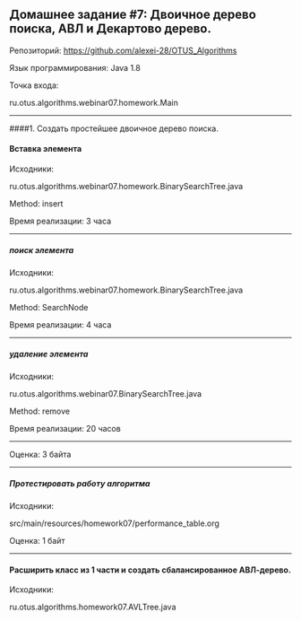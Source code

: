 ## Домашнее задание #7: Двоичное дерево поиска, АВЛ и Декартово дерево.

Репозиторий:
https://github.com/alexei-28/OTUS_Algorithms

Язык программирования: Java 1.8

Точка входа:

ru.otus.algorithms.webinar07.homework.Main

------------------------------------------------------------------------------
####1. Создать простейшее двоичное дерево поиска.

#### Вставка элемента
  Исходники:
  
  ru.otus.algorithms.webinar07.homework.BinarySearchTree.java
  
  Method: insert
  
  Время реализации: 3 часа

------------------------------------------------------------------------------
##### поиск элемента
  Исходники:
  
   ru.otus.algorithms.webinar07.homework.BinarySearchTree.java
   
   Method: SearchNode
    
   Время реализации: 4 часа
   
 -------------------------------------------------------------------------------------------
 
##### удаление элемента
  Исходники:
  
   ru.otus.algorithms.webinar07.BinarySearchTree.java
   
   Method: remove
   
   Время реализации: 20 часов

 -------------------------------------------------------------------------------------------
Оценка: 3 байта

 -------------------------------------------------------------------------------------------
 
##### Протестировать работу алгоритма
  Исходники:

   src/main/resources/homework07/performance_table.org
   
   Оценка: 1 байт
   
 -------------------------------------------------------------------------------------------
 
 #### Расширить класс из 1 части и создать сбалансированное АВЛ-дерево.
 
 Исходники:
 
   ru.otus.algorithms.homework07.AVLTree.java
    
 